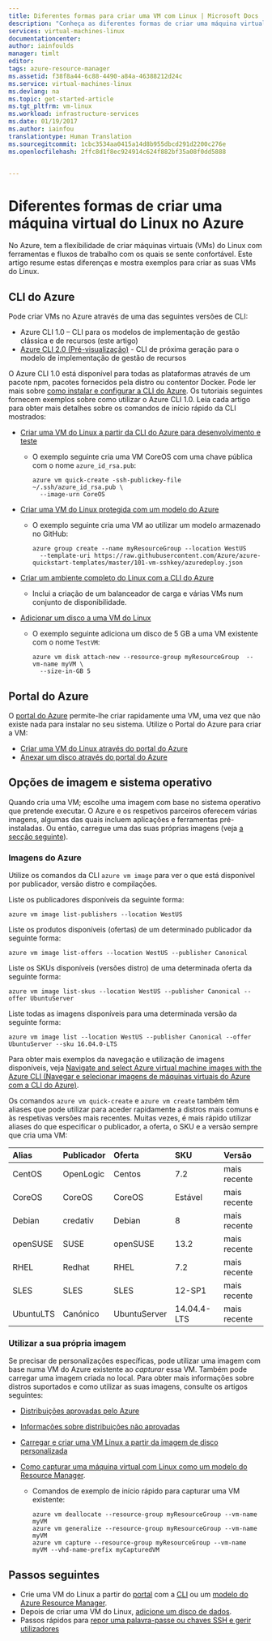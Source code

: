 ```yaml
---
title: Diferentes formas para criar uma VM com Linux | Microsoft Docs
description: "Conheça as diferentes formas de criar uma máquina virtual do Linux no Azure, incluindo ligações para ferramentas e tutoriais para cada método."
services: virtual-machines-linux
documentationcenter: 
author: iainfoulds
manager: timlt
editor: 
tags: azure-resource-manager
ms.assetid: f38f8a44-6c88-4490-a84a-46388212d24c
ms.service: virtual-machines-linux
ms.devlang: na
ms.topic: get-started-article
ms.tgt_pltfrm: vm-linux
ms.workload: infrastructure-services
ms.date: 01/19/2017
ms.author: iainfou
translationtype: Human Translation
ms.sourcegitcommit: 1cbc3534aa0415a14d8b955dbcd291d2200c276e
ms.openlocfilehash: 2ffc8d1f8ec924914c624f882bf35a08f0dd5888


---
```

# <a name="different-ways-to-create-a-linux-virtual-machine-in-azure"></a>Diferentes formas de criar uma máquina virtual do Linux no Azure
No Azure, tem a flexibilidade de criar máquinas virtuais (VMs) do Linux com ferramentas e fluxos de trabalho com os quais se sente confortável. Este artigo resume estas diferenças e mostra exemplos para criar as suas VMs do Linux.

## <a name="azure-cli"></a>CLI do Azure
Pode criar VMs no Azure através de uma das seguintes versões de CLI:

- Azure CLI 1.0 – CLI para os modelos de implementação de gestão clássica e de recursos (este artigo)
- [Azure CLI 2.0 (Pré-visualização)](virtual-machines-linux-creation-choices.md) - CLI de próxima geração para o modelo de implementação de gestão de recursos

O Azure CLI 1.0 está disponível para todas as plataformas através de um pacote npm, pacotes fornecidos pela distro ou contentor Docker. Pode ler mais sobre [como instalar e configurar a CLI do Azure](../xplat-cli-install.md). Os tutoriais seguintes fornecem exemplos sobre como utilizar o Azure CLI 1.0. Leia cada artigo para obter mais detalhes sobre os comandos de início rápido da CLI mostrados:

* [Criar uma VM do Linux a partir da CLI do Azure para desenvolvimento e teste](virtual-machines-linux-quick-create-cli-nodejs.md?toc=%2fazure%2fvirtual-machines%2flinux%2ftoc.json)
  
  * O exemplo seguinte cria uma VM CoreOS com uma chave pública com o nome `azure_id_rsa.pub`:
    
    ```azurecli
    azure vm quick-create -ssh-publickey-file ~/.ssh/azure_id_rsa.pub \
      --image-urn CoreOS
    ```
* [Criar uma VM do Linux protegida com um modelo do Azure](virtual-machines-linux-create-ssh-secured-vm-from-template.md?toc=%2fazure%2fvirtual-machines%2flinux%2ftoc.json)
  
  * O exemplo seguinte cria uma VM ao utilizar um modelo armazenado no GitHub:
    
    ```azurecli
    azure group create --name myResourceGroup --location WestUS 
      --template-uri https://raw.githubusercontent.com/Azure/azure-quickstart-templates/master/101-vm-sshkey/azuredeploy.json
    ```
* [Criar um ambiente completo do Linux com a CLI do Azure](virtual-machines-linux-create-cli-complete-nodejs.md?toc=%2fazure%2fvirtual-machines%2flinux%2ftoc.json)
  
  * Inclui a criação de um balanceador de carga e várias VMs num conjunto de disponibilidade.
* [Adicionar um disco a uma VM do Linux](virtual-machines-linux-add-disk.md?toc=%2fazure%2fvirtual-machines%2flinux%2ftoc.json)
  
  * O exemplo seguinte adiciona um disco de 5 GB a uma VM existente com o nome `TestVM`:
    
    ```azurecli
    azure vm disk attach-new --resource-group myResourceGroup  --vm-name myVM \
      --size-in-GB 5
    ```

## <a name="azure-portal"></a>Portal do Azure
O [portal do Azure](https://portal.azure.com) permite-lhe criar rapidamente uma VM, uma vez que não existe nada para instalar no seu sistema. Utilize o Portal do Azure para criar a VM:

* [Criar uma VM do Linux através do portal do Azure](virtual-machines-linux-quick-create-portal.md?toc=%2fazure%2fvirtual-machines%2flinux%2ftoc.json) 
* [Anexar um disco através do portal do Azure](virtual-machines-linux-attach-disk-portal.md?toc=%2fazure%2fvirtual-machines%2flinux%2ftoc.json)

## <a name="operating-system-and-image-choices"></a>Opções de imagem e sistema operativo
Quando cria uma VM; escolhe uma imagem com base no sistema operativo que pretende executar. O Azure e os respetivos parceiros oferecem várias imagens, algumas das quais incluem aplicações e ferramentas pré-instaladas. Ou então, carregue uma das suas próprias imagens (veja [a secção seguinte](#use-your-own-image)).

### <a name="azure-images"></a>Imagens do Azure
Utilize os comandos da CLI `azure vm image` para ver o que está disponível por publicador, versão distro e compilações.

Liste os publicadores disponíveis da seguinte forma:

```azurecli
azure vm image list-publishers --location WestUS
```

Liste os produtos disponíveis (ofertas) de um determinado publicador da seguinte forma:

```azurecli
azure vm image list-offers --location WestUS --publisher Canonical
```

Liste os SKUs disponíveis (versões distro) de uma determinada oferta da seguinte forma:

```azurecli
azure vm image list-skus --location WestUS --publisher Canonical --offer UbuntuServer
```

Liste todas as imagens disponíveis para uma determinada versão da seguinte forma:

```azurecli
azure vm image list --location WestUS --publisher Canonical --offer UbuntuServer --sku 16.04.0-LTS
```

Para obter mais exemplos da navegação e utilização de imagens disponíveis, veja [Navigate and select Azure virtual machine images with the Azure CLI (Navegar e selecionar imagens de máquinas virtuais do Azure com a CLI do Azure)](virtual-machines-linux-cli-ps-findimage.md?toc=%2fazure%2fvirtual-machines%2flinux%2ftoc.json).

Os comandos `azure vm quick-create` e `azure vm create` também têm aliases que pode utilizar para aceder rapidamente a distros mais comuns e às respetivas versões mais recentes. Muitas vezes, é mais rápido utilizar aliases do que especificar o publicador, a oferta, o SKU e a versão sempre que cria uma VM:

| Alias | Publicador | Oferta | SKU | Versão |
|:--- |:--- |:--- |:--- |:--- |
| CentOS |OpenLogic |Centos |7.2 |mais recente |
| CoreOS |CoreOS |CoreOS |Estável |mais recente |
| Debian |credativ |Debian |8 |mais recente |
| openSUSE |SUSE |openSUSE |13.2 |mais recente |
| RHEL |Redhat |RHEL |7.2 |mais recente |
| SLES |SLES |SLES |12-SP1 |mais recente |
| UbuntuLTS |Canónico |UbuntuServer |14.04.4-LTS |mais recente |

### <a name="use-your-own-image"></a>Utilizar a sua própria imagem
Se precisar de personalizações específicas, pode utilizar uma imagem com base numa VM do Azure existente ao *capturar* essa VM. Também pode carregar uma imagem criada no local. Para obter mais informações sobre distros suportados e como utilizar as suas imagens, consulte os artigos seguintes:

* [Distribuições aprovadas pelo Azure](virtual-machines-linux-endorsed-distros.md?toc=%2fazure%2fvirtual-machines%2flinux%2ftoc.json)
* [Informações sobre distribuições não aprovadas](virtual-machines-linux-create-upload-generic.md?toc=%2fazure%2fvirtual-machines%2flinux%2ftoc.json)
* [Carregar e criar uma VM Linux a partir da imagem de disco personalizada](virtual-machines-linux-upload-vhd.md?toc=%2fazure%2fvirtual-machines%2flinux%2ftoc.json)
* [Como capturar uma máquina virtual com Linux como um modelo do Resource Manager](virtual-machines-linux-capture-image.md?toc=%2fazure%2fvirtual-machines%2flinux%2ftoc.json).
  
  * Comandos de exemplo de início rápido para capturar uma VM existente:
    
    ```azurecli
    azure vm deallocate --resource-group myResourceGroup --vm-name myVM
    azure vm generalize --resource-group myResourceGroup --vm-name myVM
    azure vm capture --resource-group myResourceGroup --vm-name myVM --vhd-name-prefix myCapturedVM
    ```

## <a name="next-steps"></a>Passos seguintes
* Crie uma VM do Linux a partir do [portal](virtual-machines-linux-quick-create-portal.md?toc=%2fazure%2fvirtual-machines%2flinux%2ftoc.json) com a [CLI](virtual-machines-linux-quick-create-cli.md?toc=%2fazure%2fvirtual-machines%2flinux%2ftoc.json) ou um [modelo do Azure Resource Manager](virtual-machines-linux-cli-deploy-templates.md?toc=%2fazure%2fvirtual-machines%2flinux%2ftoc.json).
* Depois de criar uma VM do Linux, [adicione um disco de dados](virtual-machines-linux-add-disk.md?toc=%2fazure%2fvirtual-machines%2flinux%2ftoc.json).
* Passos rápidos para [repor uma palavra-passe ou chaves SSH e gerir utilizadores](virtual-machines-linux-using-vmaccess-extension.md?toc=%2fazure%2fvirtual-machines%2flinux%2ftoc.json)




<!--HONumber=Jan17_HO3-->


